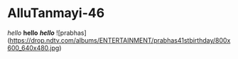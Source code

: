 # AlluTanmayi-46
*hello*
**hello**
***hello***
![prabhas]
(https://drop.ndtv.com/albums/ENTERTAINMENT/prabhas41stbirthday/800x600_640x480.jpg)
